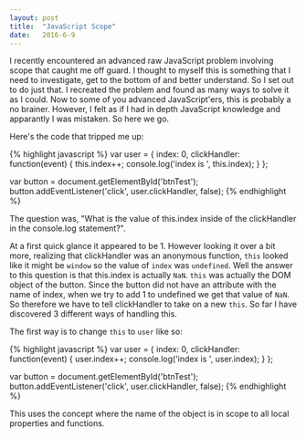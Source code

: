 ```yaml
---
layout: post
title:  "JavaScript Scope"
date:   2016-6-9
---
```


<p class="intro"><span class="dropcap">I</span> recently encountered an advanced raw JavaScript problem involving scope that caught me off guard.  I thought to myself this is something that I need to investigate, get to the bottom of and better understand.  So I set out to do just that.  I recreated the problem and found as many ways to solve it as I could.  Now to some of you advanced JavaScript'ers, this is probably a no brainer.  However, I felt as if I had in depth JavaScript knowledge and apparantly I was mistaken.  So here we go.</p>

Here's the code that tripped me up:

{% highlight javascript %}
var user = {
  index: 0,
  clickHandler: function(event) {
    this.index++;
    console.log('index is ', this.index);
  }
};

var button = document.getElementById('btnTest');
button.addEventListener('click', user.clickHandler, false);
{% endhighlight %}

The question was, "What is the value of this.index inside of the clickHandler in the console.log statement?".

At a first quick glance it appeared to be 1.  However looking it over a bit more, realizing that clickHandler was an anonymous function, `this` looked like it might be `window` so the value of `index` was `undefined`.  Well the answer to this question is that this.index is actually `NaN`.  `this` was actually the DOM object of the button.  Since the button did not have an attribute with the name of index, when we try to add 1 to undefined we get that value of `NaN`.  So therefore we have to tell clickHandler to take on a new `this`.  So far I have discovered 3 different ways of handling this.

The first way is to change `this` to `user` like so:

{% highlight javascript %}
var user = {
  index: 0,
  clickHandler: function(event) {
    user.index++;
    console.log('index is ', user.index);
  }
};

var button = document.getElementById('btnTest');
button.addEventListener('click', user.clickHandler, false);
{% endhighlight %}


This uses the concept where the name of the object is in scope to all local properties and functions.